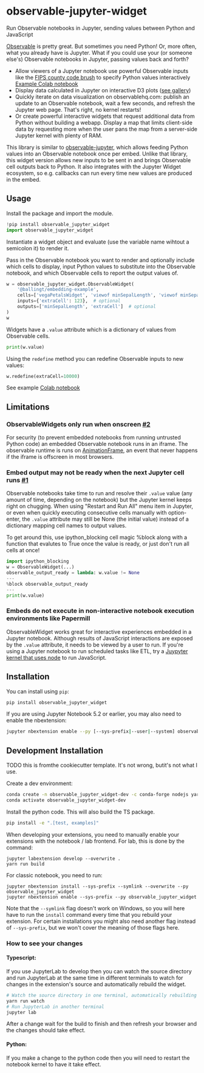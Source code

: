 # observable-jupyter-widget

Run Observable notebooks in Jupyter, sending values between Python and JavaScript

[Observable](https://observablehq.com/) is pretty great. But sometimes you need Python! Or, more often, what you already have is Jupyter. What if you could use your (or someone else's) Observable notebooks in Jupyter, passing values back and forth?

* Allow viewers of a Jupyter notebook use powerful Observable inputs like the [FIPS county code brush](https://observablehq.com/@awhitty/fips-county-code-brush) to specify Python values interactively [Example Colab notebook](https://colab.research.google.com/drive/14WikKTNukhk3adbmEz1lbRiuGrNnRgB4?usp=sharing)
* Display data calculated in Jupyter on interactive D3 plots ([see gallery](https://observablehq.com/@d3/gallery))
* Quickly iterate on data visualization on observablehq.com: publish an update to an Observable notebook, wait a few seconds, and refresh the Jupyter web page. That's right, no kernel restarts!
* Or create powerful interactive widgets that request additional data from Python without building a webapp. Display a map that limits client-side data by requesting more when the user pans the map from a server-side Jupyter kernel with plenty of RAM.

This library is similar to [observable-jupyter](https://github.com/thomasballinger/observable-jupyter), which allows feeding Python values into an Observable notebook once per embed. Unlike that library, this widget version allows new inputs to be sent in and brings Observable cell outputs back to Python. It also integrates with the Jupyter Widget ecosystem, so e.g. callbacks can run every time new values are produced in the embed.

## Usage
Install the package and import the module.
```py
!pip install observable_jupyter_widget
import observable_jupyter_widget
```

Instantiate a widget object and evaluate (use the variable name wihtout a semicolon it) to render it.

Pass in the Observable notebook you want to render and optionally include which cells to display, input Python values to substitute into the Observable notebook, and which Observable cells to report the output values of.

```py
w = observable_jupyter_widget.ObservableWidget(
    '@ballingt/embedding-example',
    cells=['vegaPetalsWidget', 'viewof minSepalLength', 'viewof minSepalWidth', 'extraCell'], # optional
    inputs={'extraCell': 123},  # optional
    outputs=['minSepalLength', 'extraCell']  # optional
)
w
```

Widgets have a `.value` attribute which is a dictionary of values from Observable cells.
```py
print(w.value)
```

Using the `redefine` method you can redefine Observable inputs to new values:

```py
w.redefine(extraCell=10000)
```

See example [Colab notebook](https://colab.research.google.com/drive/1kPH2XkEszv_95Rijc5PhoxZ41QGFBI_d?usp=sharing)

## Limitations

### ObservableWidgets only run when onscreen [#2](https://github.com/thomasballinger/observable-jupyter-widget/issues/2)
For security (to prevent embedded notebooks from running untrusted Python code) an embedded Observable notebook runs in an iframe.
The observable runtime is runs on [AnimationFrame](https://developer.mozilla.org/en-US/docs/Web/API/window/requestAnimationFrame), an event that never happens if the iframe is offscreen in most browsers.

### Embed output may not be ready when the next Jupyter cell runs [#1](https://github.com/thomasballinger/observable-jupyter-widget/issues/1)
Observable notebooks take time to run and resolve their `.value` value (any amount of time, depending on the notebook) but the Jupyter kernel keeps right on chugging.
When using "Restart and Run All" menu item in Jupyter, or even when quickly executing consecutive cells manually with option-enter, the `.value` attribute may still be None (the initial value) instead of a dictionary mapping cell names to output values. 

To get around this, use ipython_blocking cell magic %block along with a function that evalutes to True once the value is ready, or just don't run all cells at once!

```python
import ipython_blocking
w = ObservableWidget(...)
observable_output_ready = lambda: w.value != None
---
%block observable_output_ready
---
print(w.value)
```

### Embeds do not execute in non-interactive notebook execution environments like Papermill
ObservableWidget works great for interactive experiences embedded in a Jupyter notebook. Although results of JavaScript interactions are exposed by the `.value` attribute, it needs to be viewed by a user to run. If you're using a Jupyter notebook to run scheduled tasks like ETL, try a [Juypyter kernel that uses node](https://github.com/n-riesco/ijavascript) to run JavaScript.

## Installation

You can install using `pip`:

```bash
pip install observable_jupyter_widget
```

If you are using Jupyter Notebook 5.2 or earlier, you may also need to enable
the nbextension:
```bash
jupyter nbextension enable --py [--sys-prefix|--user|--system] observable_jupyter_widget
```

## Development Installation

TODO this is fromthe cookiecutter template. It's not wrong, butit's not what I use.

Create a dev environment:
```bash
conda create -n observable_jupyter_widget-dev -c conda-forge nodejs yarn python jupyterlab
conda activate observable_jupyter_widget-dev
```

Install the python code. This will also build the TS package.
```bash
pip install -e ".[test, examples]"
```

When developing your extensions, you need to manually enable your extensions with the
notebook / lab frontend. For lab, this is done by the command:

```
jupyter labextension develop --overwrite .
yarn run build
```

For classic notebook, you need to run:

```
jupyter nbextension install --sys-prefix --symlink --overwrite --py observable_jupyter_widget
jupyter nbextension enable --sys-prefix --py observable_jupyter_widget
```

Note that the `--symlink` flag doesn't work on Windows, so you will here have to run
the `install` command every time that you rebuild your extension. For certain installations
you might also need another flag instead of `--sys-prefix`, but we won't cover the meaning
of those flags here.

### How to see your changes
#### Typescript:
If you use JupyterLab to develop then you can watch the source directory and run JupyterLab at the same time in different
terminals to watch for changes in the extension's source and automatically rebuild the widget.

```bash
# Watch the source directory in one terminal, automatically rebuilding when needed
yarn run watch
# Run JupyterLab in another terminal
jupyter lab
```

After a change wait for the build to finish and then refresh your browser and the changes should take effect.

#### Python:
If you make a change to the python code then you will need to restart the notebook kernel to have it take effect.
